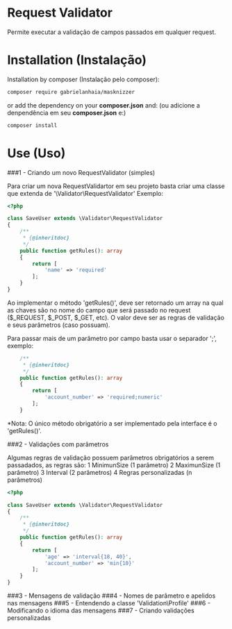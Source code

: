 # Request Validator
Permite executar a validação de campos passados em qualquer request.


# Installation (Instalação)

Installation by composer (Instalação pelo composer):
```sh
composer require gabrielanhaia/masknizzer
```
or add the dependency on your **composer.json** and: (ou adicione a denpendência em seu **composer.json** e:)
```sh
composer install
```


# Use (Uso)
###1 - Criando um novo RequestValidator (simples)

Para criar um nova RequestValidartor em seu projeto basta criar uma classe que extenda de '\Validator\RequestValidator'
Exemplo:

```php
<?php

class SaveUser extends \Validator\RequestValidator
{
    /**
     * {@inheritdoc}
     */
    public function getRules(): array
    {
        return [
            'name' => 'required'
        ];
    }
}
```
Ao implementar o método 'getRules()', deve ser retornado um array na qual as chaves são no nome do campo que será passado no request ($_REQUEST, $_POST, $_GET, etc). O valor deve ser as regras de validação e seus parâmetros (caso possuam).

Para passar mais de um parâmetro por campo basta usar o separador ';', exemplo:
```php
    /**
     * {@inheritdoc}
     */
    public function getRules(): array
    {
        return [
            'account_number' => 'required;numeric'
        ];
    }
``` 

*Nota: O único método obrigatório a ser implementado pela interface é o 'getRules()'.

###2 - Validações com parâmetros

Algumas regras de validação possuem parâmetros obrigatórios a serem passadados, as regras são:
1 MinimunSize (1 parâmetro)
2 MaximunSize (1 parâmetro)
3 Interval (2 parâmetros)
4 Regras personalizadas (n parâmetros)

```php
<?php

class SaveUser extends \Validator\RequestValidator
{
    /**
     * {@inheritdoc}
     */
    public function getRules(): array
    {
        return [
            'age' => 'interval{18, 40}',
            'account_number' => 'min{10}'
        ];
    }
}
```

###3 - Mensagens de validação
###4 - Nomes de parâmetro e apelidos nas mensagens
###5 - Entendendo a classe 'Validation\Profile'
###6 - Modificando o idioma das mensagens
###7 - Criando validações personalizadas


